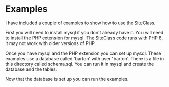 # Examples

I have included a couple of examples to show how to use the SiteClass.

First you will need to install mysql if you don't already have it. You will need to install the PHP extension for mysql. The SiteClass code
runs with PHP 8, it may not work with older versions of PHP.

Once you have mysql and the PHP extension you can set up mysql. These examples use a database called 'barton' with user 'barton'. There is
a file in this directory called schema.sql. You can run it in mysql and create the database and the tables.

Now that the database is set up you can run the examples.
